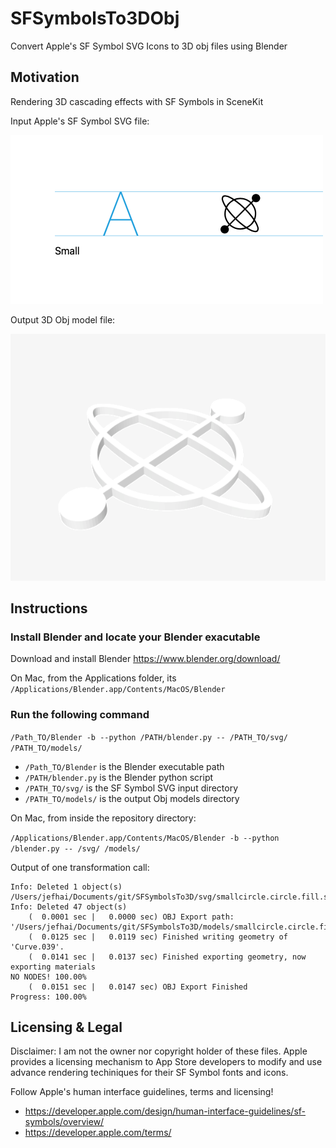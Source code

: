# SFSymbolsTo3DObj
Convert Apple's SF Symbol SVG Icons to 3D obj files using Blender

## Motivation
Rendering 3D cascading effects with SF Symbols in SceneKit

Input Apple's SF Symbol SVG file:

![](/misc/gyroscopesvg.png)

Output 3D Obj model file:

![](/misc/gyroscopeobj.png)

## Instructions
### Install Blender and locate your Blender exacutable
Download and install Blender https://www.blender.org/download/

On Mac, from the Applications folder, its `/Applications/Blender.app/Contents/MacOS/Blender`

### Run the following command
`/Path_TO/Blender -b --python /PATH/blender.py -- /PATH_TO/svg/ /PATH_TO/models/`

* `/Path_TO/Blender` is the Blender executable path
* `/PATH/blender.py` is the Blender python script
* `/PATH_TO/svg/` is the SF Symbol SVG input directory
* `/PATH_TO/models/` is the output Obj models directory

On Mac, from inside the repository directory:

`/Applications/Blender.app/Contents/MacOS/Blender -b --python /blender.py -- /svg/ /models/`

Output of one transformation call:

```
Info: Deleted 1 object(s)
/Users/jefhai/Documents/git/SFSymbolsTo3D/svg/smallcircle.circle.fill.svg
Info: Deleted 47 object(s)
    (  0.0001 sec |   0.0000 sec) OBJ Export path: '/Users/jefhai/Documents/git/SFSymbolsTo3D/models/smallcircle.circle.fill.obj'
    (  0.0125 sec |   0.0119 sec) Finished writing geometry of 'Curve.039'.
    (  0.0141 sec |   0.0137 sec) Finished exporting geometry, now exporting materials
NO NODES! 100.00%
    (  0.0151 sec |   0.0147 sec) OBJ Export Finished
Progress: 100.00%
```

## Licensing & Legal
Disclaimer: I am not the owner nor copyright holder of these files. Apple provides a licensing mechanism to App Store developers to modify and use advance rendering techiniques for their SF Symbol fonts and icons.

Follow Apple's human interface guidelines, terms and licensing!
* https://developer.apple.com/design/human-interface-guidelines/sf-symbols/overview/
* https://developer.apple.com/terms/
